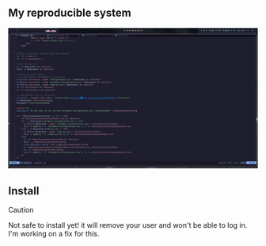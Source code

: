 ## My reproducible system

![Screenshot](./assets/preview.png)

## Install


> [!CAUTION]
> Not safe to install yet! it will remove your user and won't be able to log in. I'm working on a fix for this.